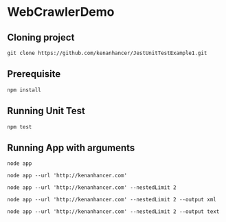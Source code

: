 # WebCrawlerDemo

## Cloning project
```git clone https://github.com/kenanhancer/JestUnitTestExample1.git```

## Prerequisite
```npm install```

## Running Unit Test
```npm test```

## Running App with arguments

```node app```

```node app --url 'http://kenanhancer.com'```

```node app --url 'http://kenanhancer.com' --nestedLimit 2```

```node app --url 'http://kenanhancer.com' --nestedLimit 2 --output xml```

```node app --url 'http://kenanhancer.com' --nestedLimit 2 --output text```
